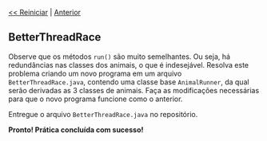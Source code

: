 <p align="left"><a href="../README.md"><< Reiniciar</a> | <a href="README03.md">Anterior</a></p>

## BetterThreadRace

Observe que os métodos `run()` são muito semelhantes. Ou seja, há redundâncias nas classes dos animais, o que é indesejável. Resolva este problema criando um novo programa em um arquivo `BetterThreadRace.java`, contendo uma classe base `AnimalRunner`, da qual serão derivadas as 3 classes de animais. Faça as modificações necessárias para que o novo programa funcione como o anterior.

Entregue o arquivo `BetterThreadRace.java` no repositório.

**Pronto! Prática concluída com sucesso!**


